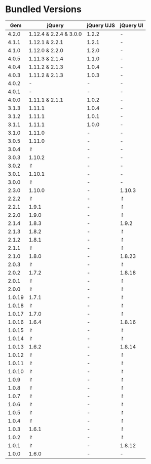 # Bundled Versions

| Gem    | jQuery | jQuery UJS | jQuery UI |
|--------|--------|------------| ----------|
| 4.2.0  | 1.12.4 & 2.2.4 & 3.0.0 | 1.2.2 | -         |
| 4.1.1  | 1.12.1 & 2.2.1  | 1.2.1  | -         |
| 4.1.0  | 1.12.0 & 2.2.0  | 1.2.0  | -         |
| 4.0.5  | 1.11.3 & 2.1.4  | 1.1.0  | -         |
| 4.0.4  | 1.11.2 & 2.1.3  | 1.0.4  | -         |
| 4.0.3  | 1.11.2 & 2.1.3  | 1.0.3  | -         |
| 4.0.2  | -      | -          | -         |
| 4.0.1  | -      | -          | -         |
| 4.0.0  | 1.11.1 & 2.1.1  | 1.0.2  | -         |
| 3.1.3  | 1.11.1 | 1.0.4      | -         |
| 3.1.2  | 1.11.1 | 1.0.1      | -         |
| 3.1.1  | 1.11.1 | 1.0.0      | -         |
| 3.1.0  | 1.11.0 | -          | -         |
| 3.0.5  | 1.11.0 | -          | -         |
| 3.0.4  | ↾      | -          | -         |
| 3.0.3  | 1.10.2 | -          | -         |
| 3.0.2  | ↾      | -          | -         |
| 3.0.1  | 1.10.1 | -          | -         |
| 3.0.0  | ↾      | -          | -         |
| 2.3.0  | 1.10.0 | -          | 1.10.3    |
| 2.2.2  | ↾      | -          | ↾         |
| 2.2.1  | 1.9.1  | -          | ↾         |
| 2.2.0  | 1.9.0  | -          | ↾         |
| 2.1.4  | 1.8.3  | -          | 1.9.2     |
| 2.1.3  | 1.8.2  | -          | ↾         |
| 2.1.2  | 1.8.1  | -          | ↾         |
| 2.1.1  | ↾      | -          | ↾         |
| 2.1.0  | 1.8.0  | -          | 1.8.23    |
| 2.0.3  | ↾      | -          | ↾         |
| 2.0.2  | 1.7.2  | -          | 1.8.18    |
| 2.0.1  | ↾      | -          | ↾         |
| 2.0.0  | ↾      | -          | ↾         |
| 1.0.19 | 1.7.1  | -          | ↾         |
| 1.0.18 | ↾      | -          | ↾         |
| 1.0.17 | 1.7.0  | -          | ↾         |
| 1.0.16 | 1.6.4  | -          | 1.8.16    |
| 1.0.15 | ↾      | -          | ↾         |
| 1.0.14 | ↾      | -          | ↾         |
| 1.0.13 | 1.6.2  | -          | 1.8.14    |
| 1.0.12 | ↾      | -          | ↾         |
| 1.0.11 | ↾      | -          | ↾         |
| 1.0.10 | ↾      | -          | ↾         |
| 1.0.9  | ↾      | -          | ↾         |
| 1.0.8  | ↾      | -          | ↾         |
| 1.0.7  | ↾      | -          | ↾         |
| 1.0.6  | ↾      | -          | ↾         |
| 1.0.5  | ↾      | -          | ↾         |
| 1.0.4  | ↾      | -          | ↾         |
| 1.0.3  | 1.6.1  | -          | ↾         |
| 1.0.2  | ↾      | -          | ↾         |
| 1.0.1  | ↾      | -          | 1.8.12    |
| 1.0.0  | 1.6.0  | -          | -         |
